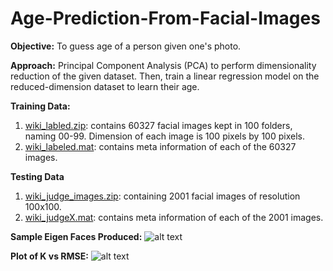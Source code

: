 # Age-Prediction-From-Facial-Images
**Objective:** To guess age of a person given one's photo.

**Approach:** Principal Component Analysis (PCA) to perform dimensionality reduction of the given dataset. Then, train a linear regression model on the reduced-dimension dataset to learn their age.

**Training Data:**
1. [wiki_labled.zip](https://drive.google.com/file/d/1GBzJGe75ARybVTeVo5QLUnsJAeVu8331/view?usp=sharing): contains 60327 facial images kept in 100 folders, naming 00-99. Dimension of each image is 100 pixels by 100 pixels.
2. [wiki_labeled.mat](https://drive.google.com/file/d/1dVkUmGC2G_rZFb2tvy8vwV__ZKTUEzVJ/view?usp=sharing): contains meta information of each of the 60327 images.

**Testing Data**
1. [wiki_judge_images.zip](https://drive.google.com/file/d/1kfYQybBq52BK0joo5o_Ldlhw9SSRBh2c/view?usp=sharing): containing 2001 facial images of resolution 100x100.
2. [wiki_judgeX.mat](https://drive.google.com/file/d/1qvIozGjVDVuYK4prcvtgP-i04JJfVkFJ/view?usp=sharing): contains meta information of each of the 2001 images.

**Sample Eigen Faces Produced:**
![alt text](https://drive.google.com/uc?export=view&id=1P6wu2p1q7p10lOv19MyJf8sT9hpudi1z)

**Plot of K vs RMSE:**
![alt text](https://drive.google.com/uc?export=view&id=1xB_PMqIwdduESz0Ri_ZM07yDwtsZvqgx)
